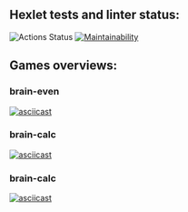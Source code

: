 <b><h2>Hexlet tests and linter status: </h2></b>
![Actions Status](https://github.com/evgeniyworkbel/frontend-project-lvl1/actions/workflows/make-lint.yml/badge.svg)
[![Maintainability](https://api.codeclimate.com/v1/badges/811d8db44c933fb83313/maintainability)](https://codeclimate.com/github/evgeniyworkbel/frontend-project-lvl1/maintainability)

<b><h2>Games overviews:</h2></b>

<b><h3>brain-even</h3></b>

[![asciicast](https://asciinema.org/a/HZgJCMOUwzxBpYBj8doq8OTbJ.svg)](https://asciinema.org/a/HZgJCMOUwzxBpYBj8doq8OTbJ)

<b><h3>brain-calc</h3></b>

[![asciicast](https://asciinema.org/a/EsJpjvmuPqkronfOsLfcVUkSc.svg)](https://asciinema.org/a/EsJpjvmuPqkronfOsLfcVUkSc)

<b><h3>brain-calc</h3></b>

[![asciicast](https://asciinema.org/a/Q2O2Mb9pQajJia0HVb5NhH2Ht.svg)](https://asciinema.org/a/Q2O2Mb9pQajJia0HVb5NhH2Ht)

